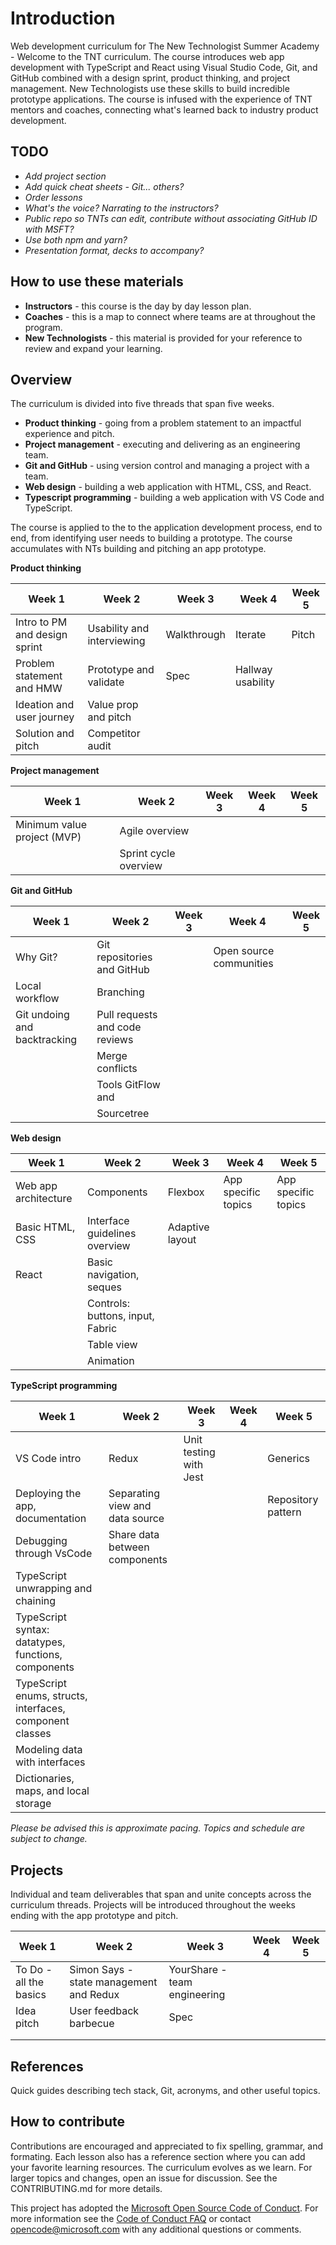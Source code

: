 
# Introduction
Web development curriculum for The New Technologist Summer Academy - Welcome to the TNT curriculum. The course introduces web app development with TypeScript and React using Visual Studio Code, Git, and GitHub combined with a design sprint, product thinking, and project management. New Technologists use these skills to build incredible prototype applications. The course is infused with the experience of TNT mentors and coaches, connecting what's learned back to industry product development.

## TODO
* *Add project section*
* *Add quick cheat sheets - Git... others?*
* *Order lessons*
* *What's the voice? Narrating to the instructors?*
* *Public repo so TNTs can edit, contribute without associating GitHub ID with MSFT?*
* *Use both npm and yarn?*
* *Presentation format, decks to accompany?*

## How to use these materials
* **Instructors** - this course is the day by day lesson plan.
* **Coaches** - this is a map to connect where teams are at throughout the program.
* **New Technologists** - this material is provided for your reference to review and expand your learning.

## Overview
The curriculum is divided into five threads that span five weeks.

* **Product thinking** - going from a problem statement to an impactful experience and pitch.
* **Project management** - executing and delivering as an engineering team.
* **Git and GitHub** - using version control and managing a project with a team.
* **Web design** - building a web application with HTML, CSS, and React.
* **Typescript programming** - building a web application with VS Code and TypeScript.

The course is applied to the to the application development process, end to end, from identifying user needs to building a prototype. The course accumulates with NTs building and pitching an app prototype.

**Product thinking**

Week 1 | Week 2 | Week 3 | Week 4 | Week 5
--- | --- | --- | --- | ---
Intro to PM and design sprint | Usability and interviewing | Walkthrough | Iterate | Pitch
Problem statement and HMW | Prototype and validate | Spec | Hallway usability |
Ideation and user journey | Value prop and pitch | | | 
Solution and pitch | Competitor audit | | | 

**Project management**

Week 1 | Week 2 | Week 3 | Week 4 | Week 5
--- | --- | --- | --- | ---
Minimum value project (MVP) | Agile overview | | | 
  | | Sprint cycle overview | | 

 **Git and GitHub**

Week 1 | Week 2 | Week 3 | Week 4 | Week 5
--- | --- | --- | --- | ---
 | Why Git? | Git repositories and GitHub | | Open source communities |
 | Local workflow | Branching | | |
 | Git undoing and backtracking | Pull requests and code reviews | | |
 | | Merge conflicts |  |  | 
 | | Tools GitFlow and   |  | 
 | |  Sourcetree  | | |

 **Web design**

 Week 1 | Week 2 | Week 3 | Week 4 | Week 5
--- | --- | --- | --- | ---
Web app architecture | Components |Flexbox | App specific topics | App specific topics
Basic HTML, CSS | Interface guidelines overview | Adaptive layout |  | 
React | Basic navigation, seques |  | 
| | Controls: buttons, input, Fabric |  | | |
| | Table view| | |
| | Animation| | |

 **TypeScript programming**

  Week 1 | Week 2 | Week 3 | Week 4 | Week 5
--- | --- | --- | --- | ---
VS Code intro | Redux | Unit testing with Jest |  | Generics
Deploying the app, documentation |Separating view and data source |  |  | Repository pattern
| Debugging through VsCode|Share data between components | | | 
TypeScript unwrapping and chaining | | | | 
| TypeScript syntax: datatypes, functions, components| | | |
| TypeScript enums, structs, interfaces, component classes| | | |
| Modeling data with interfaces | | | |
|Dictionaries, maps, and local storage| | | |

*Please be advised this is approximate pacing. Topics and schedule are subject to change.*

## Projects
Individual and team deliverables that span and unite concepts across the curriculum threads. Projects will be introduced throughout the weeks ending with the app prototype and pitch.

Week 1 | Week 2 | Week 3 | Week 4 | Week 5
--- | --- | --- | --- | ---
To Do - all the basics | Simon Says - state management and Redux | YourShare - team engineering | | 
 Idea pitch | User feedback barbecue | Spec | | 
 | | | | 
 | | | | 

## References
Quick guides describing tech stack, Git, acronyms, and other useful topics.

## How to contribute
Contributions are encouraged and appreciated to fix spelling, grammar, and formating. Each lesson also has a reference section where you can add your favorite learning resources. The curriculum evolves as we learn. For larger topics and changes, open an issue for discussion. See the CONTRIBUTING.md for more details.

This project has adopted the [Microsoft Open Source Code of Conduct](https://opensource.microsoft.com/codeofconduct/).
For more information see the [Code of Conduct FAQ](https://opensource.microsoft.com/codeofconduct/faq/) or
contact [opencode@microsoft.com](mailto:opencode@microsoft.com) with any additional questions or comments.
